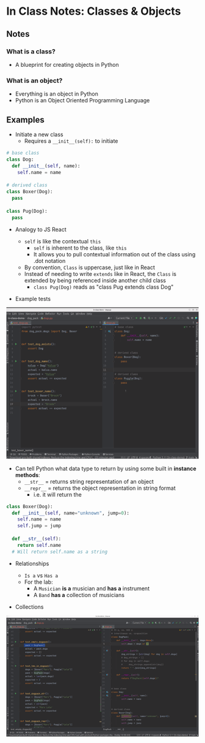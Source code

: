 # In Class Notes: Classes & Objects

## Notes

### What is a class?

* A blueprint for creating objects in Python

### What is an object?

* Everything is an object in Python
* Python is an Object Oriented Programming Language

## Examples

* Initiate a new class
  * Requires a `__init__(self):` to initiate

```py
# base class
class Dog:
  def __init__(self, name):
    self.name = name

# derived class
class Boxer(Dog):
  pass

class Pug(Dog):
  pass
```

* Analogy to JS React
  * `self` is like the contextual `this`
    * `self` is inherent to the class, like `this`
    * It allows you to pull contextual information out of the class using .dot notation
  * By convention, `Class` is uppercase, just like in React
  * Instead of needing to write `extends` like in React, the `Class` is extended by being referenced inside another child class
    * `class Pug(Dog)` reads as "class Pug extends class Dog"

* Example tests

![Class Test Examples](./img/class_and_objects.png)

* Can tell Python what data type to return by using some built in **instance methods**:
  * `__str__` = returns string representation of an object
  * `__repr__` = returns the object representation in string format
    * i.e. it will return the 

```py
class Boxer(Dog):
  def __init__(self, name="unknown", jump=0):
    self.name = name
    self.jump = jump

  def __str__(self):
    return self.name
  # Will return self.name as a string
```


* Relationships
  * `Is a` vs `Has a`
  * For the lab:
    * A `Musician` **is a** musician and **has a** instrument
    * A `Band` **has a** collection of musicians

* Collections

![Collections](./img/collections.png)
